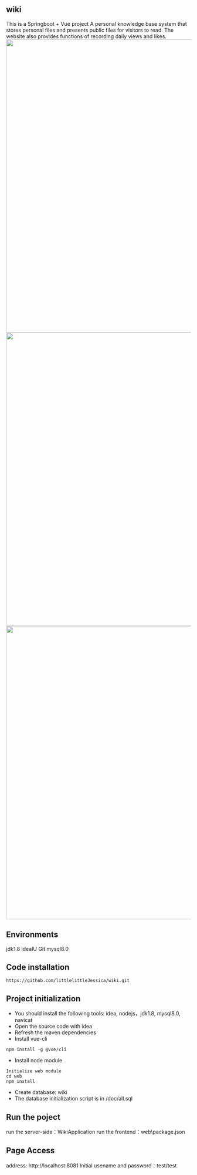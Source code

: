 ## wiki
This is a Springboot + Vue project
A personal knowledge base system that stores personal files and presents public files for visitors to read. The website also provides functions of recording daily views and likes.
<img src='https://ukhn-admin.oss-cn-hongkong.aliyuncs.com/%E5%BE%AE%E4%BF%A1%E5%9B%BE%E7%89%87_20220530134319.png?versionId=CAEQMRiBgMDE1pnOiBgiIGVmZjlkMGRiMTgwMTRhZjU5YjBlZDAxMTk2Y2Q3NWRi' width=800px/></br>
<img src='https://ukhn-admin.oss-cn-hongkong.aliyuncs.com/%E5%BE%AE%E4%BF%A1%E5%9B%BE%E7%89%87_20220530135639.png?versionId=CAEQMRiBgMC01pnOiBgiIDk4MzllMTA4MjQwNzRkYjA4ZWI4YTg3MTAyZTNkYTAy' width=800px/></br>
<img src='https://ukhn-admin.oss-cn-hongkong.aliyuncs.com/%E5%BE%AE%E4%BF%A1%E5%9B%BE%E7%89%87_20220530141036.png?versionId=CAEQMRiBgIDfuq3OiBgiIDE2NzE4Y2U2MjI0ZDRjMzE4YWQ5NmVmMGE2OThiYjA1' width=800px/></br>          


## Environments
jdk1.8
ideaIU
Git
mysql8.0

## Code installation
```
https://github.com/littlelittleJessica/wiki.git
```

## Project initialization
* You should install the following tools: idea, nodejs，jdk1.8, mysql8.0, navicat
* Open the source code with idea
* Refresh the maven dependencies
* Install vue-cli
```
npm install -g @vue/cli
```
* Install node module
```
Initialize web module
cd web
npm install

```
* Create database: wiki
* The database initialization script is in /doc/all.sql

## Run the poject
run the server-side：WikiApplication
run the frontend：web\package.json

## Page Access
address: http://localhost:8081
Initial usename and password：test/test
